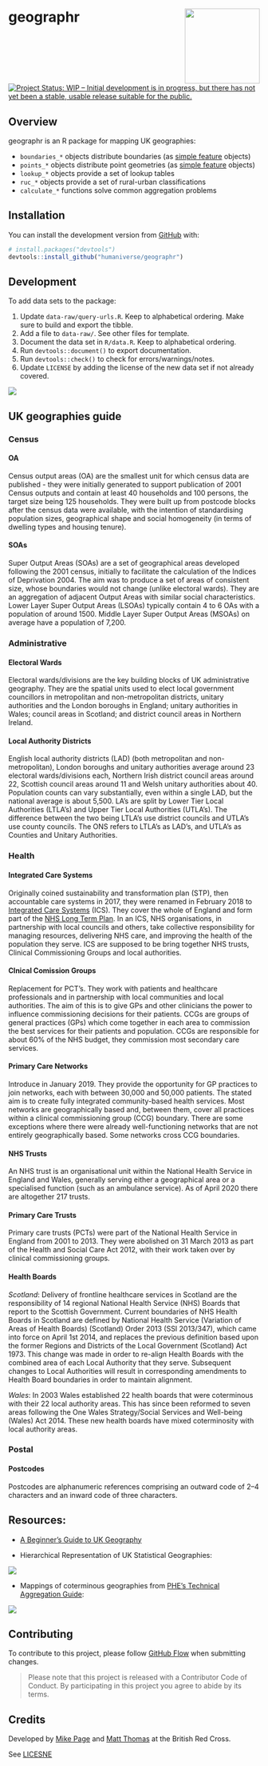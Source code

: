 
<!-- README.md is generated from README.Rmd. Please edit that file -->

# geographr <img src='man/figures/logo-new.png' align="right" height="150" /></a>

<!-- badges: start -->

[![Project Status: WIP – Initial development is in progress, but there
has not yet been a stable, usable release suitable for the
public.](https://www.repostatus.org/badges/latest/wip.svg)](https://www.repostatus.org/#wip)
<!-- badges: end -->

## Overview

geographr is an R package for mapping UK geographies:

-   `boundaries_*` objects distribute boundaries (as [simple
    feature](https://r-spatial.github.io/sf/) objects)
-   `points_*` objects distribute point geometries (as [simple
    feature](https://r-spatial.github.io/sf/) objects)
-   `lookup_*` objects provide a set of lookup tables
-   `ruc_*` objects provide a set of rural-urban classifications
-   `calculate_*` functions solve common aggregation problems

## Installation

You can install the development version from
[GitHub](https://github.com/) with:

``` r
# install.packages("devtools")
devtools::install_github("humaniverse/geographr")
```

## Development

To add data sets to the package:

1.  Update `data-raw/query-urls.R`. Keep to alphabetical ordering. Make
    sure to build and export the tibble.
2.  Add a file to `data-raw/`. See other files for template.
3.  Document the data set in `R/data.R`. Keep to alphabetical ordering.
4.  Run `devtools::document()` to export documentation.
5.  Run `devtools::check()` to check for errors/warnings/notes.
6.  Update `LICENSE` by adding the license of the new data set if not
    already covered.

<img src='man/figures/file-structure.png' align="centre"/>

## UK geographies guide

### Census

#### OA

Census output areas (OA) are the smallest unit for which census data are
published - they were initially generated to support publication of 2001
Census outputs and contain at least 40 households and 100 persons, the
target size being 125 households. They were built up from postcode
blocks after the census data were available, with the intention of
standardising population sizes, geographical shape and social
homogeneity (in terms of dwelling types and housing tenure).

#### SOAs

Super Output Areas (SOAs) are a set of geographical areas developed
following the 2001 census, initially to facilitate the calculation of
the Indices of Deprivation 2004. The aim was to produce a set of areas
of consistent size, whose boundaries would not change (unlike electoral
wards). They are an aggregation of adjacent Output Areas with similar
social characteristics. Lower Layer Super Output Areas (LSOAs) typically
contain 4 to 6 OAs with a population of around 1500. Middle Layer Super
Output Areas (MSOAs) on average have a population of 7,200.

### Administrative

#### Electoral Wards

Electoral wards/divisions are the key building blocks of UK
administrative geography. They are the spatial units used to elect local
government councillors in metropolitan and non-metropolitan districts,
unitary authorities and the London boroughs in England; unitary
authorities in Wales; council areas in Scotland; and district council
areas in Northern Ireland.

#### Local Authority Districts

English local authority districts (LAD) (both metropolitan and
non-metropolitan), London boroughs and unitary authorities average
around 23 electoral wards/divisions each, Northern Irish district
council areas around 22, Scottish council areas around 11 and Welsh
unitary authorities about 40. Population counts can vary substantially,
even within a single LAD, but the national average is about 5,500. LA’s
are split by Lower Tier Local Authorities (LTLA’s) and Upper Tier Local
Authorities (UTLA’s). The difference between the two being LTLA’s use
district councils and UTLA’s use county councils. The ONS refers to
LTLA’s as LAD’s, and UTLA’s as Counties and Unitary Authorities.

### Health

#### Integrated Care Systems

Originally coined sustainability and transformation plan (STP), then
accountable care systems in 2017, they were renamed in February 2018 to
[Integrated Care
Systems](https://www.england.nhs.uk/integratedcare/integrated-care-systems/)
(ICS). They cover the whole of England and form part of the [NHS Long
Term Plan](https://en.wikipedia.org/wiki/NHS_Long_Term_Plan). In an ICS,
NHS organisations, in partnership with local councils and others, take
collective responsibility for managing resources, delivering NHS care,
and improving the health of the population they serve. ICS are supposed
to be bring together NHS trusts, Clinical Commissioning Groups and local
authorities.

#### Clnical Comission Groups

Replacement for PCT’s. They work with patients and healthcare
professionals and in partnership with local communities and local
authorities. The aim of this is to give GPs and other clinicians the
power to influence commissioning decisions for their patients. CCGs are
groups of general practices (GPs) which come together in each area to
commission the best services for their patients and population. CCGs are
responsible for about 60% of the NHS budget, they commission most
secondary care services.

#### Primary Care Networks

Introduce in January 2019. They provide the opportunity for GP practices
to join networks, each with between 30,000 and 50,000 patients. The
stated aim is to create fully integrated community-based health
services. Most networks are geographically based and, between them,
cover all practices within a clinical commissioning group (CCG)
boundary. There are some exceptions where there were already
well-functioning networks that are not entirely geographically based.
Some networks cross CCG boundaries.

#### NHS Trusts

An NHS trust is an organisational unit within the National Health
Service in England and Wales, generally serving either a geographical
area or a specialised function (such as an ambulance service). As of
April 2020 there are altogether 217 trusts.

#### Primary Care Trusts

Primary care trusts (PCTs) were part of the National Health Service in
England from 2001 to 2013. They were abolished on 31 March 2013 as part
of the Health and Social Care Act 2012, with their work taken over by
clinical commissioning groups.

#### Health Boards

*Scotland*: Delivery of frontline healthcare services in Scotland are
the responsibility of 14 regional National Health Service (NHS) Boards
that report to the Scottish Government. Current boundaries of NHS Health
Boards in Scotland are defined by National Health Service (Variation of
Areas of Health Boards) (Scotland) Order 2013 (SSI 2013/347), which came
into force on April 1st 2014, and replaces the previous definition based
upon the former Regions and Districts of the Local Government (Scotland)
Act 1973. This change was made in order to re-align Health Boards with
the combined area of each Local Authority that they serve. Subsequent
changes to Local Authorities will result in corresponding amendments to
Health Board boundaries in order to maintain alignment.

*Wales*: In 2003 Wales established 22 health boards that were
coterminous with their 22 local authority areas. This has since been
reformed to seven areas following the One Wales Strategy/Social Services
and Well-being (Wales) Act 2014. These new health boards have mixed
coterminosity with local authority areas.

### Postal

#### Postcodes

Postcodes are alphanumeric references comprising an outward code of 2–4
characters and an inward code of three characters.

## Resources:

-   [A Beginner’s Guide to UK
    Geography](misc/a-beginners-guide-to-uk-geography-2020-v1.0.pdf)

-   Hierarchical Representation of UK Statistical Geographies:

<img src='man/figures/hierarchy-poster.png' align="centre"/>

-   Mappings of coterminous geographies from [PHE’s Technical
    Aggregation Guide](https://fingertips.phe.org.uk/profile/guidance):

<img src='man/figures/coterminous-geographies.png' align="centre"/>

## Contributing

To contribute to this project, please follow [GitHub
Flow](https://guides.github.com/introduction/flow/) when submitting
changes.

> Please note that this project is released with a Contributor Code of
> Conduct. By participating in this project you agree to abide by its
> terms.

## Credits

Developed by [Mike Page](https://github.com/MikeJohnPage) and [Matt
Thomas](https://twitter.com/matthewgthomas) at the British Red Cross.

See [LICESNE](/LICENSE)
